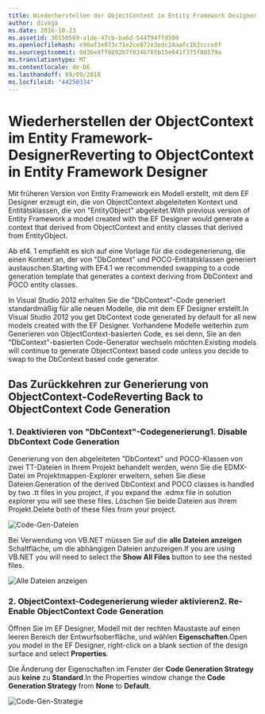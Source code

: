 ```yaml
---
title: Wiederherstellen der ObjectContext im Entity Framework Designer - EF6
author: divega
ms.date: 2016-10-23
ms.assetid: 36550569-a1de-47cb-ba6d-544794ffd500
ms.openlocfilehash: e90af3e973c71e2ce872e3edc24aafc1b2ccce0f
ms.sourcegitcommit: 0d36e8ff0892b7f034b765b15e041f375f88579a
ms.translationtype: MT
ms.contentlocale: de-DE
ms.lasthandoff: 09/09/2018
ms.locfileid: "44250334"
---
```

# <a name="reverting-to-objectcontext-in-entity-framework-designer"></a><span data-ttu-id="e5b10-102">Wiederherstellen der ObjectContext im Entity Framework-Designer</span><span class="sxs-lookup"><span data-stu-id="e5b10-102">Reverting to ObjectContext in Entity Framework Designer</span></span>
<span data-ttu-id="e5b10-103">Mit früheren Version von Entity Framework ein Modell erstellt, mit dem EF Designer erzeugt ein, die von ObjectContext abgeleiteten Kontext und Entitätsklassen, die von "EntityObject" abgeleitet.</span><span class="sxs-lookup"><span data-stu-id="e5b10-103">With previous version of Entity Framework a model created with the EF Designer would generate a context that derived from ObjectContext and entity classes that derived from EntityObject.</span></span>

<span data-ttu-id="e5b10-104">Ab ef4. 1 empfiehlt es sich auf eine Vorlage für die codegenerierung, die einen Kontext an, der von "DbContext" und POCO-Entitätsklassen generiert austauschen.</span><span class="sxs-lookup"><span data-stu-id="e5b10-104">Starting with EF4.1 we recommended swapping to a code generation template that generates a context deriving from DbContext and POCO entity classes.</span></span>

<span data-ttu-id="e5b10-105">In Visual Studio 2012 erhalten Sie die "DbContext"-Code generiert standardmäßig für alle neuen Modelle, die mit dem EF Designer erstellt.</span><span class="sxs-lookup"><span data-stu-id="e5b10-105">In Visual Studio 2012 you get DbContext code generated by default for all new models created with the EF Designer.</span></span> <span data-ttu-id="e5b10-106">Vorhandene Modelle weiterhin zum Generieren von ObjectContext-basierten Code, es sei denn, Sie an den "DbContext"-basierten Code-Generator wechseln möchten.</span><span class="sxs-lookup"><span data-stu-id="e5b10-106">Existing models will continue to generate ObjectContext based code unless you decide to swap to the DbContext based code generator.</span></span>

## <a name="reverting-back-to-objectcontext-code-generation"></a><span data-ttu-id="e5b10-107">Das Zurückkehren zur Generierung von ObjectContext-Code</span><span class="sxs-lookup"><span data-stu-id="e5b10-107">Reverting Back to ObjectContext Code Generation</span></span>

### <a name="1-disable-dbcontext-code-generation"></a><span data-ttu-id="e5b10-108">1. Deaktivieren von "DbContext"-Codegenerierung</span><span class="sxs-lookup"><span data-stu-id="e5b10-108">1. Disable DbContext Code Generation</span></span>

<span data-ttu-id="e5b10-109">Generierung von den abgeleiteten "DbContext" und POCO-Klassen von zwei TT-Dateien in Ihrem Projekt behandelt werden, wenn Sie die EDMX-Datei im Projektmappen-Explorer erweitern, sehen Sie diese Dateien.</span><span class="sxs-lookup"><span data-stu-id="e5b10-109">Generation of the derived DbContext and POCO classes is handled by two .tt files in you project, if you expand the .edmx file in solution explorer you will see these files.</span></span> <span data-ttu-id="e5b10-110">Löschen Sie beide Dateien aus Ihrem Projekt.</span><span class="sxs-lookup"><span data-stu-id="e5b10-110">Delete both of these files from your project.</span></span>

![Code-Gen-Dateien](~/ef6/media/codegenfiles.png)

<span data-ttu-id="e5b10-112">Bei Verwendung von VB.NET müssen Sie auf die **alle Dateien anzeigen** Schaltfläche, um die abhängigen Dateien anzuzeigen.</span><span class="sxs-lookup"><span data-stu-id="e5b10-112">If you are using VB.NET you will need to select the **Show All Files** button to see the nested files.</span></span>

![Alle Dateien anzeigen](~/ef6/media/showallfiles.png)

### <a name="2-re-enable-objectcontext-code-generation"></a><span data-ttu-id="e5b10-114">2. ObjectContext-Codegenerierung wieder aktivieren</span><span class="sxs-lookup"><span data-stu-id="e5b10-114">2. Re-Enable ObjectContext Code Generation</span></span>

<span data-ttu-id="e5b10-115">Öffnen Sie im EF Designer, Modell mit der rechten Maustaste auf einen leeren Bereich der Entwurfsoberfläche, und wählen **Eigenschaften**.</span><span class="sxs-lookup"><span data-stu-id="e5b10-115">Open you model in the EF Designer, right-click on a blank section of the design surface and select **Properties**.</span></span>

<span data-ttu-id="e5b10-116">Die Änderung der Eigenschaften im Fenster der **Code Generation Strategy** aus **keine** zu **Standard**.</span><span class="sxs-lookup"><span data-stu-id="e5b10-116">In the Properties window change the **Code Generation Strategy** from **None** to **Default**.</span></span>

![Code-Gen-Strategie](~/ef6/media/codegenstrategy.png)
